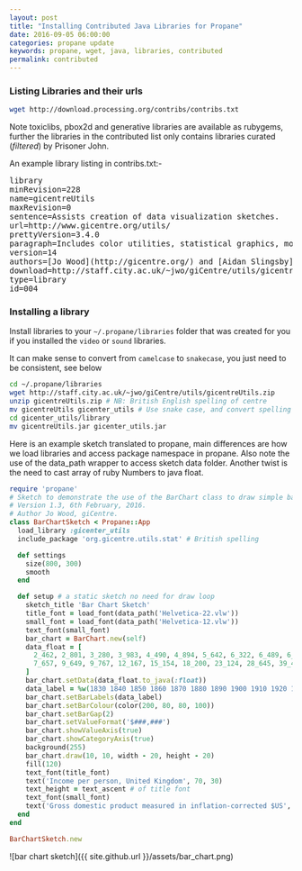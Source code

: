 ```yaml
---
layout: post
title: "Installing Contributed Java Libraries for Propane"
date: 2016-09-05 06:00:00
categories: propane update
keywords: propane, wget, java, libraries, contributed
permalink: contributed
---
```

### Listing Libraries and their urls ###

```bash
wget http://download.processing.org/contribs/contribs.txt
```

Note toxiclibs, pbox2d  and generative libraries are available as rubygems, further the libraries in the contributed list only contains libraries curated (_filtered_) by Prisoner John.

An example library listing in contribs.txt:-

<pre>
library
minRevision=228
name=gicentreUtils
maxRevision=0
sentence=Assists creation of data visualization sketches.
url=http://www.gicentre.org/utils/
prettyVersion=3.4.0
paragraph=Includes color utilities, statistical graphics, morphing classes, spatial utilities and map projections, force-directed layouts and text input/output. Together these make the task of creating data visualization sketches much faster by providing code for commonly repeated tasks such as zooming in and out of a sketch, setting up color tables etc. For documentation and examples, see the [gicentreUtils pages](http://www.gicentre.org/utils/).
version=14
authors=[Jo Wood](http://gicentre.org/) and [Aidan Slingsby](http://gicentre.org/)
download=http://staff.city.ac.uk/~jwo/giCentre/utils/gicentreUtils.zip
type=library
id=004
</pre>

### Installing a library ###

Install libraries to your `~/.propane/libraries` folder that was created for you if you installed the `video` or `sound` libraries.

It can make sense to convert from `camelcase` to `snakecase`, you just need to be consistent, see below

```bash
cd ~/.propane/libraries
wget http://staff.city.ac.uk/~jwo/giCentre/utils/gicentreUtils.zip
unzip gicentreUtils.zip # NB: British English spelling of centre
mv gicentreUtils gicenter_utils # Use snake case, and convert spelling
cd gicenter_utils/library
mv gicentreUtils.jar gicenter_utils.jar
```
Here is an example sketch translated to propane, main differences are how we load libraries and access package namespace in propane. Also note the use of the data_path wrapper to access sketch data folder. Another twist is the need to cast array of ruby Numbers to java float.

```ruby
require 'propane'
# Sketch to demonstrate the use of the BarChart class to draw simple bar charts.
# Version 1.3, 6th February, 2016.
# Author Jo Wood, giCentre.
class BarChartSketch < Propane::App
  load_library :gicenter_utils
  include_package 'org.gicentre.utils.stat' # British spelling

  def settings
    size(800, 300)
    smooth
  end

  def setup # a static sketch no need for draw loop
    sketch_title 'Bar Chart Sketch'
    title_font = load_font(data_path('Helvetica-22.vlw'))
    small_font = load_font(data_path('Helvetica-12.vlw'))
    text_font(small_font)
    bar_chart = BarChart.new(self)
    data_float = [
      2_462, 2_801, 3_280, 3_983, 4_490, 4_894, 5_642, 6_322, 6_489, 6_401,
      7_657, 9_649, 9_767, 12_167, 15_154, 18_200, 23_124, 28_645, 39_471
    ]
    bar_chart.setData(data_float.to_java(:float))
    data_label = %w(1830 1840 1850 1860 1870 1880 1890 1900 1910 1920 1930 1940 1950 1960 1970 1980 1990 2000 2010)
    bar_chart.setBarLabels(data_label)
    bar_chart.setBarColour(color(200, 80, 80, 100))
    bar_chart.setBarGap(2)
    bar_chart.setValueFormat('$###,###')
    bar_chart.showValueAxis(true)
    bar_chart.showCategoryAxis(true)
    background(255)
    bar_chart.draw(10, 10, width - 20, height - 20)
    fill(120)
    text_font(title_font)
    text('Income per person, United Kingdom', 70, 30)
    text_height = text_ascent # of title font
    text_font(small_font)
    text('Gross domestic product measured in inflation-corrected $US', 70, 30 + text_height)
  end
end

BarChartSketch.new
```

![bar chart sketch]({{ site.github.url }}/assets/bar_chart.png)
